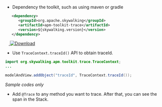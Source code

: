 * Dependency the toolkit, such as using maven or gradle
```xml
   <dependency>
      <groupId>org.apache.skywalking</groupId>
      <artifactId>apm-toolkit-trace</artifactId>
      <version>${skywalking.version}</version>
   </dependency>
```
&nbsp;&nbsp;&nbsp;[ ![Download](https://api.bintray.com/packages/wu-sheng/skywalking/org.skywalking.apm-toolkit-trace/images/download.svg) ](https://bintray.com/wu-sheng/skywalking/org.skywalking.apm-toolkit-trace/_latestVersion)

* Use `TraceContext.traceId()` API to obtain traceId.
```java
import org.skywalking.apm.toolkit.trace.TraceContext;
...

modelAndView.addObject("traceId", TraceContext.traceId());
```
_Sample codes only_

* Add `@Trace` to any method you want to trace. After that, you can see the span in the Stack.
